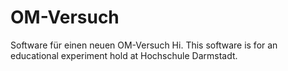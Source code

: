 # OM-Versuch
Software für einen neuen OM-Versuch
Hi. This software is for an educational experiment hold at Hochschule Darmstadt.
